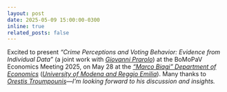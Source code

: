 ```yaml
---
layout: post
date: 2025-05-09 15:00:00-0300
inline: true
related_posts: false
---
```


Excited to present <i>“Crime Perceptions and Voting Behavior: Evidence from Individual Data”</i> (a joint work with <i>[Giovanni Prarolo](https://sites.google.com/site/giovanniprarolo/)</i>) at the BoMoPaV Economics Meeting 2025, on May 28 at the <i>[“Marco Biagi” Department of Economics](https://www.economia.unimore.it/en)</i> (<i>[University of Modena and Reggio Emilia](https://www.unimore.it/en)</i>). Many thanks to <i>[Orestis Troumpounis](https://www.unive.it/data/people/29055111)—I’m looking forward to his discussion and insights.
